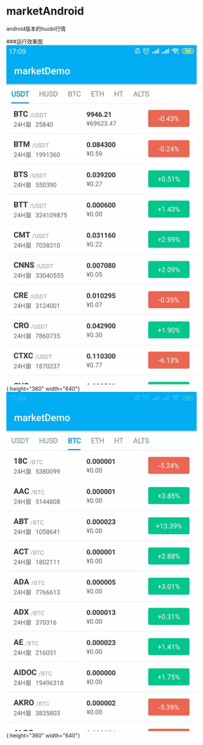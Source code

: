 # marketAndroid
android版本的huobi行情

###运行效果图
![avatar](https://github.com/chenyan-github/marketAndroid/blob/master/WechatIMG2.jpeg){:height="360" width="640"}
![avatar](https://github.com/chenyan-github/marketAndroid/blob/master/WechatIMG1.jpeg){:height="360" width="640"}
